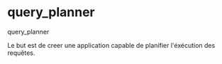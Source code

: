 # query_planner
query_planner

Le but est de creer une application capable de planifier l'éxécution des requêtes.
